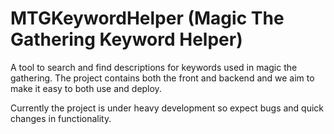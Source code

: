 # MTGKeywordHelper (Magic The Gathering Keyword Helper)

A tool to search and find descriptions for keywords used in magic the gathering.
The project contains both the front and backend and we aim to make it easy to both use and deploy.

Currently the project is under heavy development so expect bugs and quick changes in functionality.